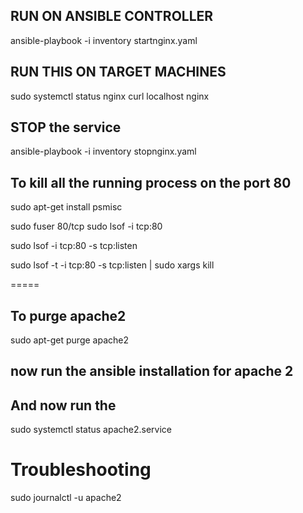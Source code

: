 
## RUN ON ANSIBLE CONTROLLER
ansible-playbook -i inventory startnginx.yaml

## RUN THIS ON TARGET MACHINES

sudo systemctl status nginx
curl localhost nginx

## STOP the service
ansible-playbook -i inventory stopnginx.yaml

## To kill all the running process on the port 80

sudo apt-get install psmisc

 sudo fuser 80/tcp sudo lsof -i tcp:80 

sudo lsof -i tcp:80 -s tcp:listen 

sudo lsof -t -i tcp:80 -s tcp:listen | sudo xargs kill


=====

## To purge apache2

sudo apt-get purge apache2

## now run the ansible installation for apache 2


## And now run the 

sudo systemctl status apache2.service

# Troubleshooting

sudo journalctl -u apache2

